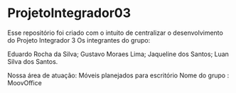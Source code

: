 # ProjetoIntegrador03
Esse repositório foi criado com o intuito de centralizar o desenvolvimento do Projeto Integrador 3
Os integrantes do grupo:

Eduardo Rocha da Silva;
Gustavo Moraes Lima;
Jaqueline dos Santos;
Luan Silva dos Santos.

Nossa área de atuação: Móveis planejados para escritório
Nome do grupo : MoovOffice
